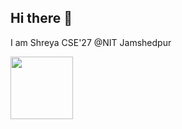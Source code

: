 ## Hi there 👋
I am Shreya
CSE'27 @NIT Jamshedpur
<!--
**Shree4226/Shree4226** is a ✨ _special_ ✨ repository because its `README.md` (this file) appears on your GitHub profile.

Here are some ideas to get you started:
- 🌱 I’m currently learning web development
- 👯 I’m looking to collaborate on web dev related projects.
- 📫 How to reach me: https://www.linkedin.com/in/shreya-kumari-05b0162a7/
-->

<img src="https://raw.githubusercontent.com/GSSoC24/Postman-Challenge/main/docs/assets/Postman%20White.png" width="100px" height="100px" /> 
